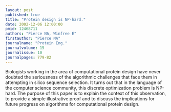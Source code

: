 ```yaml
---
layout: post
published: true
title: "Protein design is NP-hard."
date: 2002-12-06 12:00:00
pmid: 12468711
authors: "Pierce NA, Winfree E"
firstauthor: "Pierce NA"
journalname: "Protein Eng."
journalvolume: 15
journalissue: 10
journalpages: 779-82
---
```


Biologists working in the area of computational protein design have never doubted the seriousness of the algorithmic challenges that face them in attempting in silico sequence selection. It turns out that in the language of the computer science community, this discrete optimization problem is NP-hard. The purpose of this paper is to explain the context of this observation, to provide a simple illustrative proof and to discuss the implications for future progress on algorithms for computational protein design.

